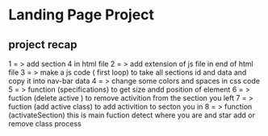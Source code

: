 # Landing Page Project

## project recap
1 = > add section 4 in html file 
2 = > add extension of js file in end of html file
3 = > make a js code ( first loop) to take all sections id and data and copy it into nav-bar data 
4 = > change some colors and spaces  in css code 
5 = > function (specifications) to get size andd position of element
6 = > fuction (delete active ) to remove activition from the section you left 
7 = > fuction (add active class) to add activition to secton you in
8 = > function (activateSection) this is main fuction detect where you are and star add or remove class process

